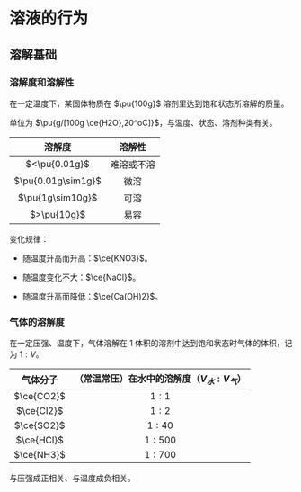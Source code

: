 # 溶液的行为

## 溶解基础

### 溶解度和溶解性

在一定温度下，某固体物质在 $\pu{100g}$ 溶剂里达到饱和状态所溶解的质量。

单位为 $\pu{g/[100g \ce{H2O},20^oC]}$，与温度、状态、溶剂种类有关。

| 溶解度 | 溶解性 |
| :-: | :-: |
| $<\pu{0.01g}$ | 难溶或不溶 |
| $\pu{0.01g\sim1g}$ | 微溶 |
| $\pu{1g\sim10g}$ | 可溶 |
| $>\pu{10g}$ | 易容 |

变化规律：

- 随温度升高而升高：$\ce{KNO3}$。

- 随温度变化不大：$\ce{NaCl}$。

- 随温度升高而降低：$\ce{Ca(OH)2}$。

### 气体的溶解度

在一定压强、温度下，气体溶解在 $1$ 体积的溶剂中达到饱和状态时气体的体积，记为 $1:V$。

| 气体分子 | （常温常压）在水中的溶解度（$V_水:V_气$） |
| :-: | :-: |
| $\ce{CO2}$ | $1:1$ |
| $\ce{Cl2}$ | $1:2$ |
| $\ce{SO2}$ | $1:40$ |
| $\ce{HCl}$ | $1:500$ |
| $\ce{NH3}$ | $1:700$ |

与压强成正相关、与温度成负相关。
